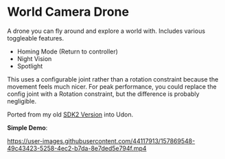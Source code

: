 # World Camera Drone

A drone you can fly around and explore a world with.  Includes various toggleable features.

* Homing Mode (Return to controller)
* Night Vision
* Spotlight

This uses a configurable joint rather than a rotation constraint because the movement feels much nicer.  For peak performance, you could replace the config joint with a Rotation constraint, but the difference is probably negligible.

Ported from my old [SDK2 Version](https://github.com/Erumite/Eremite_VRC/tree/master/Assets/Eremite/WorldObjects/FlyingDrone) into Udon.

**Simple Demo**:

https://user-images.githubusercontent.com/44117913/157869548-49c43423-5258-4ec2-b7da-8e7ded5e794f.mp4
